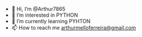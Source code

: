 - 👋 Hi, I’m @Arthur7865
- 👀 I’m interested in PYTHON
- 🌱 I’m currently learning PYHTON
- 📫 How to reach me arthurmelloferreira@gmail.com

<!---
Arthur7865/Arthur7865 is a ✨ special ✨ repository because its `README.md` (this file) appears on your GitHub profile.
You can click the Preview link to take a look at your changes.
--->
